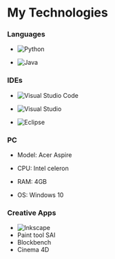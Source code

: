 # My  Technologies

### **Languages**

- ![Python](https://img.shields.io/badge/python-3670A0?style=for-the-badge&logo=python&logoColor=ffdd54)

- ![Java](https://img.shields.io/badge/java-%23ED8B00.svg?style=for-the-badge&logo=openjdk&logoColor=white)

### **IDEs**

- ![Visual Studio Code](https://img.shields.io/badge/Visual%20Studio%20Code-0078d7.svg?style=for-the-badge&logo=visual-studio-code&logoColor=white)

- ![Visual Studio](https://img.shields.io/badge/Visual%20Studio-5C2D91.svg?style=for-the-badge&logo=visual-studio&logoColor=white)

- ![Eclipse](https://img.shields.io/badge/Eclipse-FE7A16.svg?style=for-the-badge&logo=Eclipse&logoColor=white)

### **PC**

- Model: Acer Aspire

- CPU: Intel celeron

- RAM: 4GB

- OS: Windows 10

### **Creative Apps**

- ![Inkscape](https://img.shields.io/badge/Inkscape-e0e0e0?style=for-the-badge&logo=inkscape&logoColor=080A13)
- Paint tool SAI
- Blockbench
- Cinema 4D
	
